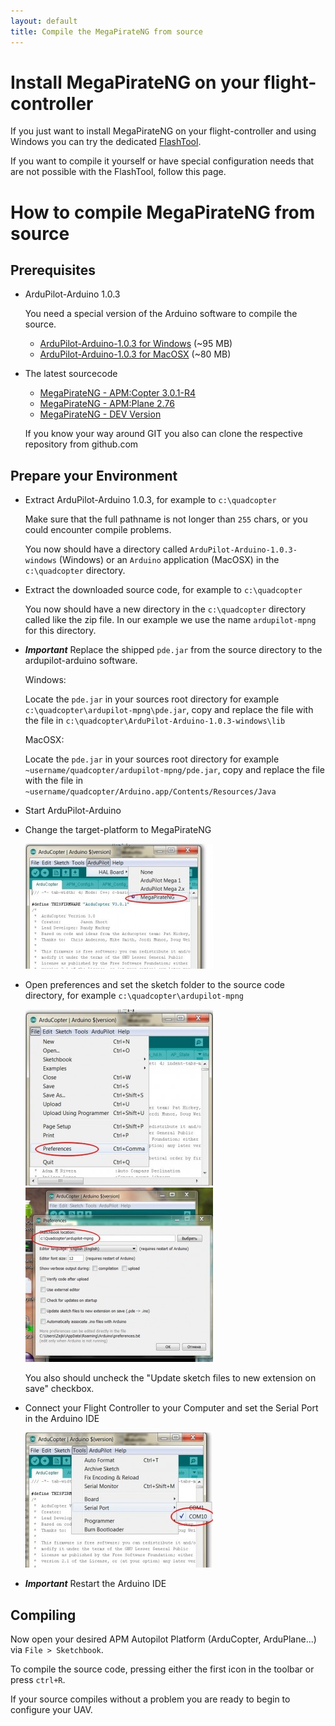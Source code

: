 ```yaml
---
layout: default
title: Compile the MegaPirateNG from source
---
```


# Install MegaPirateNG on your flight-controller

If you just want to install MegaPirateNG on your flight-controller and using Windows you can try the dedicated [FlashTool](flashtool).

If you want to compile it yourself or have special configuration needs that are not possible with the FlashTool, follow this page.

# How to compile MegaPirateNG from source

## Prerequisites

* ArduPilot-Arduino 1.0.3

  You need a special version of the Arduino software to compile the source.
  * [ArduPilot-Arduino-1.0.3 for Windows](http://ardupilot.com/downloads/?did=45) (~95 MB)
  * [ArduPilot-Arduino-1.0.3 for MacOSX](http://ardupilot.com/downloads/?did=44) (~80 MB)

* The latest sourcecode

  * [MegaPirateNG - APM:Copter 3.0.1-R4](https://github.com/SirAlex/ardupilot-mpng/archive/mpng-3.0.1-r4.zip)
  * [MegaPirateNG - APM:Plane 2.76](https://github.com/smurfy/ardupilot-mpng/archive/mpng_ArduPlane-2.76.zip)
  * [MegaPirateNG - DEV Version](https://github.com/SirAlex/ardupilot-mpng/archive/master.zip)

  If you know your way around GIT you also can clone the respective repository from github.com

## Prepare your Environment

* Extract ArduPilot-Arduino 1.0.3, for example to ```c:\quadcopter```
  
  Make sure that the full pathname is not longer than ```255``` chars, or you could encounter compile problems.

  You now should have a directory called ```ArduPilot-Arduino-1.0.3-windows``` (Windows) or an ```Arduino``` application (MacOSX) in the ```c:\quadcopter``` directory.
* Extract the downloaded source code, for example to ```c:\quadcopter```

  You now should have a new directory in the ```c:\quadcopter``` directory called like the zip file.
  In our example we use the name ```ardupilot-mpng``` for this directory.

* ***Important*** Replace the shipped ```pde.jar``` from the source directory to the ardupilot-arduino software.

  Windows:

  Locate the ```pde.jar``` in your sources root directory for example ```c:\quadcopter\ardupilot-mpng\pde.jar```,
  copy and replace the file with the file in ```c:\quadcopter\ArduPilot-Arduino-1.0.3-windows\lib```

  MacOSX:

  Locate the ```pde.jar``` in your sources root directory for example ```~username/quadcopter/ardupilot-mpng/pde.jar```,
  copy and replace the file with the file in ```~username/quadcopter/Arduino.app/Contents/Resources/Java```
* Start ArduPilot-Arduino

* Change the target-platform to MegaPirateNG

  ![Arduino Platform](../images/compile_arduino_platform.jpg)
* Open preferences and set the sketch folder to the source code directory, for example ```c:\quadcopter\ardupilot-mpng```

  ![Arduino preferences](../images/compile_arduino_preferences1.jpg)
  ![Arduino preferences](../images/compile_arduino_preferences2.jpg)

  You also should uncheck the "Update sketch files to new extension on save" checkbox.

* Connect your Flight Controller to your Computer and set the Serial Port in the Arduino IDE

  ![Arduino preferences](../images/compile_arduino_set_serialport.jpg)

* ***Important*** Restart the Arduino IDE

## Compiling

Now open your desired APM Autopilot Platform (ArduCopter, ArduPlane...) via ```File > Sketchbook```.

To compile the source code, pressing either the first icon in the toolbar or press ```ctrl+R```.

If your source compiles without a problem you are ready to begin to configure your UAV.
